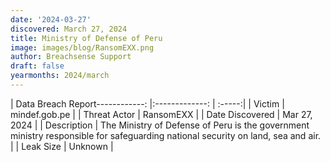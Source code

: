 ```yaml
---
date: '2024-03-27'
discovered: March 27, 2024
title: Ministry of Defense of Peru
image: images/blog/RansomEXX.png
author: Breachsense Support
draft: false
yearmonths: 2024/march
---
```


| Data Breach Report------------:     |:-------------:    | :-----:|
| Victim      | mindef.gob.pe      | 
| Threat Actor      | RansomEXX      | 
| Date Discovered      | Mar 27, 2024      | 
| Description      | The Ministry of Defense of Peru is the government ministry responsible for safeguarding national security on land, sea and air.      | 
| Leak Size      | Unknown      | 

